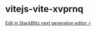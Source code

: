 # vitejs-vite-xvprnq

[Edit in StackBlitz next generation editor ⚡️](https://stackblitz.com/~/github.com/JonnaBakken/vitejs-vite-xvprnq)